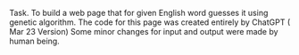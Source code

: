 ﻿Task. To build a web page that for given English word guesses
        it using genetic algorithm. 
        The code for this page was created entirely by ChatGPT ( Mar 23 Version)
        Some minor changes for input and output were made by human being.